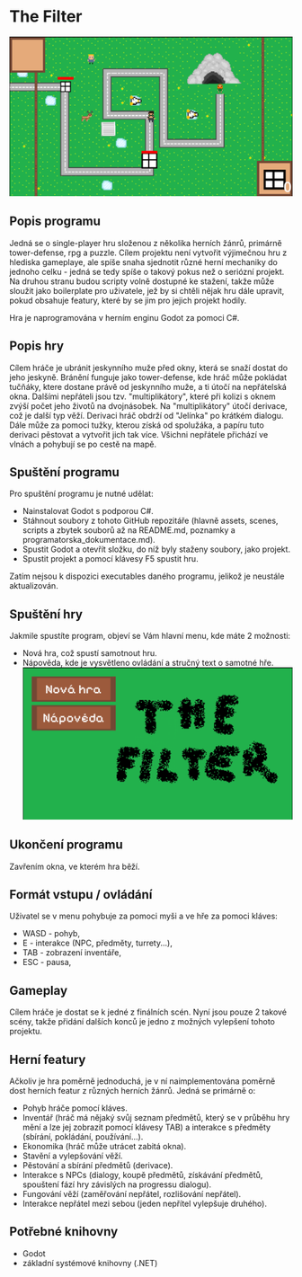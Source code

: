 # The Filter

![ingame image](./assets/ingame.png)

## Popis programu
Jedná se o single-player hru složenou z několika herních žánrů, primárně tower-defense, rpg a puzzle. Cílem projektu není vytvořit výjimečnou hru z hlediska gameplaye, ale spíše snaha sjednotit různé herní mechaniky do jednoho celku - jedná se tedy spíše o takový pokus než o seriózní projekt. Na druhou stranu budou scripty volně dostupné ke stažení, takže může sloužit jako boilerplate pro uživatele, jež by si chtěli nějak hru dále upravit, pokud obsahuje featury, které by se jim pro jejich projekt hodily.

Hra je naprogramována v herním enginu Godot za pomoci C#.

## Popis hry
Cílem hráče je ubránit jeskynního muže před okny, která se snaží dostat do jeho jeskyně. Bránění funguje jako tower-defense, kde hráč může pokládat tučňáky, ktere dostane právě od jeskynního muže, a ti útočí na nepřátelská okna. Dalšími nepřáteli jsou tzv. "multiplikátory", které při kolizi s oknem zvýší počet jeho životů na dvojnásobek. Na "multiplikátory" útočí derivace, což je další typ věží. Derivaci hráč obdrží od "Jelínka" po krátkém dialogu. Dále může za pomoci tužky, kterou získá od spolužáka, a papíru tuto derivaci pěstovat a vytvořit jich tak více. Všichni nepřátele přichází ve vlnách a pohybují se po cestě na mapě.

## Spuštění programu
Pro spuštění programu je nutné udělat:
- Nainstalovat Godot s podporou C#.
- Stáhnout soubory z tohoto GitHub repozitáře (hlavně assets, scenes, scripts a zbytek souborů až na README.md, poznamky a programatorska_dokumentace.md).
- Spustit Godot a otevřít složku, do níž byly staženy soubory, jako projekt.
- Spustit projekt a pomocí klávesy F5 spustit hru.

Zatím nejsou k dispozici executables daného programu, jelikož je neustále aktualizován.

## Spuštění hry
Jakmile spustíte program, objeví se Vám hlavní menu, kde máte 2 možnosti:
- Nová hra, což spustí samotnout hru.
- Nápověda, kde je vysvětleno ovládání a stručný text o samotné hře.
![menu image](./assets/menu.png)

## Ukončení programu
Zavřením okna, ve kterém hra běží.

## Formát vstupu / ovládání
Uživatel se v menu pohybuje za pomoci myši a ve hře za pomoci kláves:
* WASD - pohyb,
* E - interakce (NPC, předměty, turrety...),
* TAB - zobrazení inventáře,
* ESC - pausa,

## Gameplay
Cílem hráče je dostat se k jedné z finálních scén. Nyní jsou pouze 2 takové scény, takže přidání dalších konců je jedno z možných vylepšení tohoto projektu.

## Herní featury
Ačkoliv je hra poměrně jednoduchá, je v ní naimplementována poměrně dost herních featur z různých herních žánrů. Jedná se primárně o:
- Pohyb hráče pomocí kláves.
- Inventář (hráč má nějaký svůj seznam předmětů, který se v průběhu hry mění a lze jej zobrazit pomocí klávesy TAB) a interakce s předměty (sbírání, pokládání, používání...).
- Ekonomika (hráč může utrácet zabitá okna).
- Stavění a vylepšování věží.
- Pěstování a sbírání předmětů (derivace).
- Interakce s NPCs (dialogy, koupě předmětů, získávání předmětů, spouštení fází hry závislých na progressu dialogu).
- Fungování věží (zaměřování nepřátel, rozlišování nepřátel).
- Interakce nepřátel mezi sebou (jeden nepřítel vylepšuje druhého).

## Potřebné knihovny
* Godot
* základní systémové knihovny (.NET)
